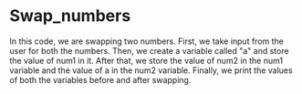 # Swap_numbers
In this code, we are swapping two numbers. First, we take input from the user for both the numbers. Then, we create a variable called "a" and store the value of num1 in it. After that, we store the value of num2 in the num1 variable and the value of a in the num2 variable. Finally, we print the values of both the variables before and after swapping.
